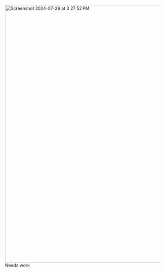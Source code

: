 <img width="833" alt="Screenshot 2024-07-29 at 3 27 52 PM" src="https://github.com/user-attachments/assets/54209700-9377-4dcf-ae81-7b4fc30e9ac9">
Needs work
